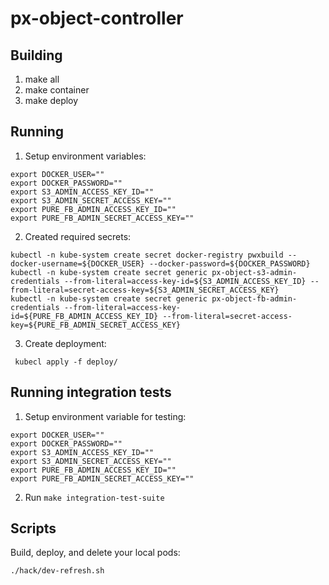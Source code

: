 # px-object-controller

## Building

1. make all
2. make container
3. make deploy

## Running 

1. Setup environment variables:

```
export DOCKER_USER=""
export DOCKER_PASSWORD=""
export S3_ADMIN_ACCESS_KEY_ID=""
export S3_ADMIN_SECRET_ACCESS_KEY=""
export PURE_FB_ADMIN_ACCESS_KEY_ID=""
export PURE_FB_ADMIN_SECRET_ACCESS_KEY=""
```

2. Created required secrets:

```
kubectl -n kube-system create secret docker-registry pwxbuild --docker-username=${DOCKER_USER} --docker-password=${DOCKER_PASSWORD}
kubectl -n kube-system create secret generic px-object-s3-admin-credentials --from-literal=access-key-id=${S3_ADMIN_ACCESS_KEY_ID} --from-literal=secret-access-key=${S3_ADMIN_SECRET_ACCESS_KEY}
kubectl -n kube-system create secret generic px-object-fb-admin-credentials --from-literal=access-key-id=${PURE_FB_ADMIN_ACCESS_KEY_ID} --from-literal=secret-access-key=${PURE_FB_ADMIN_SECRET_ACCESS_KEY}
```

3. Create deployment:

```
 kubecl apply -f deploy/
```

## Running integration tests

1. Setup environment variable for testing:

```
export DOCKER_USER=""
export DOCKER_PASSWORD=""
export S3_ADMIN_ACCESS_KEY_ID=""
export S3_ADMIN_SECRET_ACCESS_KEY=""
export PURE_FB_ADMIN_ACCESS_KEY_ID=""
export PURE_FB_ADMIN_SECRET_ACCESS_KEY=""
```

2. Run `make integration-test-suite`

## Scripts
Build, deploy, and delete your local pods:
```
./hack/dev-refresh.sh
```
